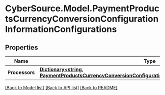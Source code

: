 # CyberSource.Model.PaymentProductsCurrencyConversionConfigurationInformationConfigurations
## Properties

Name | Type | Description | Notes
------------ | ------------- | ------------- | -------------
**Processors** | [**Dictionary&lt;string, PaymentProductsCurrencyConversionConfigurationInformationConfigurationsProcessors&gt;**](PaymentProductsCurrencyConversionConfigurationInformationConfigurationsProcessors.md) |  | [optional] 

[[Back to Model list]](../README.md#documentation-for-models) [[Back to API list]](../README.md#documentation-for-api-endpoints) [[Back to README]](../README.md)

